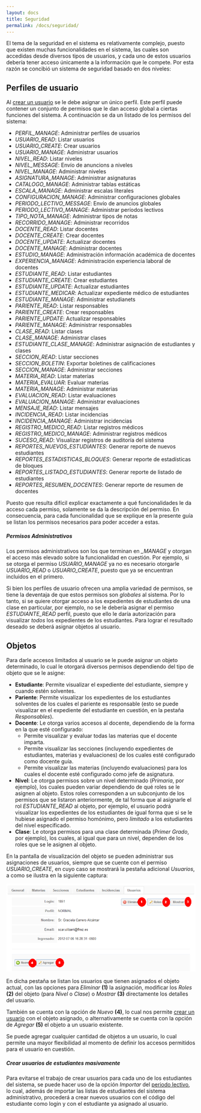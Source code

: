 ```yaml
---
layout: docs
title: Seguridad
permalink: /docs/seguridad/
---
```


El tema de la seguridad en el sistema es relativamente complejo, puesto que existen muchas funcionalidades en el sistema, las cuales
son accedidas desde diversos tipos de usuarios, y cada uno de estos usuarios debería tener acceso únicamente a la información que
le compete. Por esta razón se concibió un sistema de seguridad basado en dos niveles:

## Perfiles de usuario

Al [crear un usuario](/docs/usuarios/#crear_usuario) se le debe asignar un único perfil. Este perfil puede contener un conjunto de permisos
que le dan acceso global a ciertas funciones del sistema. A continuación se da un listado de los permisos del sistema:

- *PERFIL_MANAGE*: Administrar perfiles de usuarios
- *USUARIO_READ*: Listar usuarios
- *USUARIO_CREATE*: Crear usuarios
- *USUARIO_MANAGE*: Administrar usuarios
- *NIVEL_READ*: Listar niveles
- *NIVEL_MESSAGE*: Envío de anuncions a niveles
- *NIVEL_MANAGE*: Administrar niveles
- *ASIGNATURA_MANAGE*: Administrar asignaturas
- *CATALOGO_MANAGE*: Administrar tablas estáticas
- *ESCALA_MANAGE*: Administrar escalas literales
- *CONFIGURACION_MANAGE*: Administrar configuraciones globales
- *PERIODO_LECTIVO_MESSAGE*: Envío de anuncios globales
- *PERIODO_LECTIVO_MANAGE*: Administrar períodos lectivos
- *TIPO_NOTA_MANAGE*: Administrar tipos de notas
- *RECORRIDO_MANAGE*: Administrar recorridos
- *DOCENTE_READ*: Listar docentes
- *DOCENTE_CREATE*: Crear docentes
- *DOCENTE_UPDATE*: Actualizar docentes
- *DOCENTE_MANAGE*: Administrar docentes
- *ESTUDIO_MANAGE*: Administración información académica de docentes
- *EXPERIENCIA_MANAGE*: Administración experiencia laboral de docentes
- *ESTUDIANTE_READ*: Listar estudiantes
- *ESTUDIANTE_CREATE*: Crear estudiantes
- *ESTUDIANTE_UPDATE*: Actualizar estudiantes
- *ESTUDIANTE_MEDICAR*: Actualizar expediente médico de estudiantes
- *ESTUDIANTE_MANAGE*: Administrar estudianets
- *PARIENTE_READ*: Listar responsables
- *PARIENTE_CREATE*: Crear responsables
- *PARIENTE_UPDATE*: Actualizar responsables
- *PARIENTE_MANAGE*: Administrar responsables
- *CLASE_READ*: Listar clases
- *CLASE_MANAGE*: Administrar clases
- *ESTUDIANTE_CLASE_MANAGE*: Administrar asignación de estudiantes y clases
- *SECCION_READ*: Listar secciones
- *SECCION_BOLETIN*: Exportar boletines de calificaciones
- *SECCION_MANAGE*: Administrar secciones
- *MATERIA_READ*: Listar materias
- *MATERIA_EVALUAR*: Evaluar materias
- *MATERIA_MANAGE*: Administrar materias
- *EVALUACION_READ*: Listar evaluaciones
- *EVALUACION_MANAGE*: Administrar evaluaciones
- *MENSAJE_READ*: Listar mensajes
- *INCIDENCIA_READ*: Listar incidencias
- *INCIDENCIA_MANAGE*: Administrar incidencias
- *REGISTRO_MEDICO_READ*: Listar registros médicos
- *REGISTRO_MEDICO_MANAGE*: Administrar registros médicos
- *SUCESO_READ*: Visualizar registros de auditoría del sistema
- *REPORTES_NUEVOS_ESTUDIANTES*: Generar reporte de nuevos estudiantes
- *REPORTES_ESTADISTICAS_BLOQUES*: Generar reporte de estadísticas de bloques
- *REPORTES_LISTADO_ESTUDIANTES*: Generar reporte de listado de estudiantes
- *REPORTES_RESUMEN_DOCENTES*: Generar reporte de resumen de docentes

Puesto que resulta difícil explicar exactamente a qué funcionalidades le da acceso cada permiso, solamente se da la descripción del permiso.
En consecuencia, para cada funcionalidad que se explique en la presente guía se listan los permisos necesarios para poder acceder a estas.

<div class="note">
  <h5>Permisos Administrativos</h5>
  <p>Los permisos administrativos son los que terminan en <i>_MANAGE</i> y otorgan el acceso más elevado sobre la funcionalidad en cuestión.
    Por ejemplo, si se otorga el permiso <i>USUARIO_MANAGE</i> ya no es necesario otorgarle <i>USUARIO_READ</i> o <i>USUARIO_CREATE</i>, 
    puesto que ya se encuentran incluidos en el primero.</p>
</div>

Si bien los perfiles de usuario ofrecen una amplia variedad de permisos, se tiene la deventaja de que estos permisos son *globales* al 
sistema. Por lo tanto, si se quiere otorgar acceso a los expedientes de estudiantes de una clase en particular, por ejemplo, no se le 
debería asignar el permiso *ESTUDIANTE_READ* perfil, puesto que ello le daría autorización para visualizar *todos* los expedientes
de los estudiantes. Para lograr el resultado deseado se deberá asignar objetos al usuario.

## Objetos

Para darle accesos limitados al usuario se le puede asignar un objeto determinado, lo cual le otorgará diversos permisos dependiendo del 
tipo de objeto que se le asigne:

- **Estudiante**: Permite visualizar el expediente del estudiante, siempre y cuando estén solventes.
- **Pariente**: Permite visualizar los expedientes de los estudiantes solventes de los cuales el pariente es responsable (esto se puede visualizar
  en el expediente del estudiante en cuestión, en la pestaña *Responsables*).
- **Docente**: Le otorga varios accesos al docente, dependiendo de la forma en la que esté configurado:
  - Permite visualizar y evaluar todas las materias que el docente imparta.
  - Permite visualizar las secciones (incluyendo expedientes de estudiantes, materias y evaluaciones) de los cuales esté configurado como docente guía.
  - Permite visualizar las materias (incluyendo evaluaciones) para los cuales el docente esté configurado como jefe de asignatura.
- **Nivel**: Le otorga permisos sobre un nivel determinado (*Primaria*, por ejemplo), los cuales pueden variar dependiendo de qué roles se le asignen al objeto. 
  Estos roles corresponden a un subconjunto de los permisos que se listaron anteriormente, de tal forma que al asignarle el rol *ESTUDIANTE_READ* al objeto, 
  por ejemplo, el usuario podrá visualizar los expedientes de los estudiantes de igual forma que si se le hubiese asignado el permiso homónimo, pero *limitado* a los
  estudiantes del nivel especificado.
- **Clase**: Le otorga permisos para una clase determinada (*Primer Grado*, por ejemplo), los cuales, al igual que para un nivel, dependen de los roles que
  se le asignen al objeto.

En la pantalla de visualización del objeto se pueden administrar sus asignaciones de usuarios, siempre que se cuente con el permiso *USUARIO_CREATE*,
en cuyo caso se mostrará la pestaña adicional *Usuarios*, a como se ilustra en la siguiente captura:

![objeto](/img/docs/seguridad_objetos.png)

En dicha pestaña se listan los usuarios que tienen asignados el objeto actual, con las opciones para *Eliminar* **(1)** la asignación, modificar los *Roles* **(2)**
del objeto (para *Nivel* o *Clase*) o *Mostrar* **(3)** directamente los detalles del usuario.

También se cuenta con la opción de *Nuevo* **(4)**, lo cual nos permite [crear un usuario](/docs/usuarios/#crear_usuario) con el objeto asignado, o 
alternativamente se cuenta con la opción de *Agregar* **(5)** el objeto a un usuario existente.

Se puede agregar cualquier cantidad de objetos a un usuario, lo cual permite una mayor flexibilidad al momento de definir los accesos
permitidos para el usuario en cuestión.

<div class="note">
  <h5>Crear usuarios de estudiantes masivamente</h5>
  <p>Para evitarse el trabajo de crear usuarios para cada uno de los estudiantes del sistema, se puede hacer uso de la opción <i>Importar</i> 
    del <a href="/docs/periodos_lectivos/#importar">periodo lectivo</a>, lo cual, además de importar las listas de estudiantes del sistema administrativo,
    procederá a crear nuevos usuarios con el código del estudiante como login y con el estudiante ya asignado al usuario.</p>
</div>
